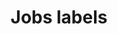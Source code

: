 ---
slug: jobs-labels
version: v1.316.0
title: Jobs labels
tags: ['Runs', 'Script editor', 'Flow editor']
image: ./runs_labels.png
description: Labels allow to add static or dynamic tags to jobs with property "wm_labels" followed by an array of strings (e.g. `return {"wm_labels":["showcase_labels", "another_label"]}`
features:
  [
    'Runs are tagged with labels.',
    'For scripts and flows.',
    'Labels can be filtered from Runs menu.',
    'Jobs support multiple labels.',
    'In Runs menu, click on a Label to filter by it.'
  ]
docs: /docs/core_concepts/monitor_past_and_future_runs#jobs-labels
---